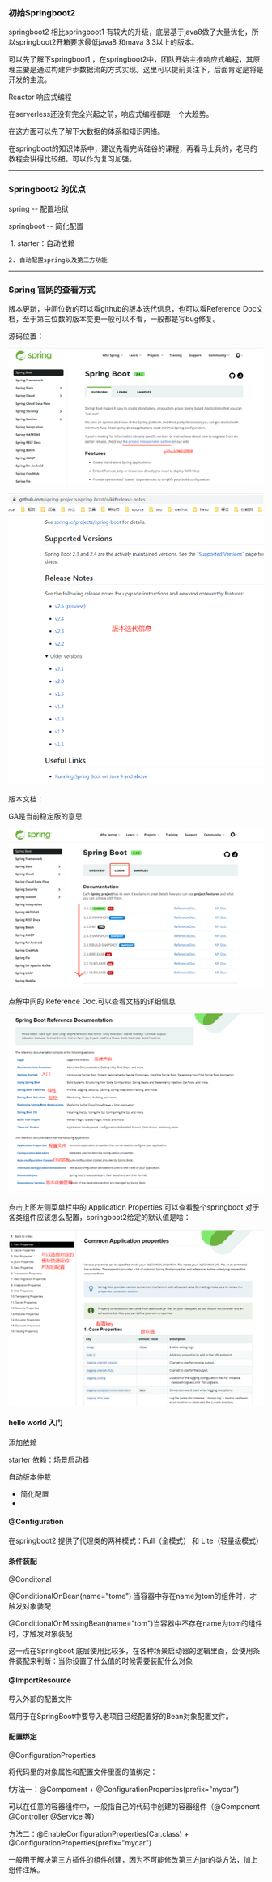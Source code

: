 ### 初始Springboot2

springboot2 相比springboot1 有较大的升级，底层基于java8做了大量优化，所以springboot2开箱要求最低java8 和mava 3.3以上的版本。

可以先了解下springboot1 ，在springboot2中，团队开始主推响应式编程，其原理主要是通过构建异步数据流的方式实现。这里可以提前关注下，后面肯定是将是开发的主流。

Reactor 响应式编程 

在serverless还没有完全兴起之前，响应式编程都是一个大趋势。

在这方面可以先了解下大数据的体系和知识网络。



在springboot的知识体系中，建议先看完尚硅谷的课程，再看马士兵的，老马的教程会讲得比较细。可以作为复习加强。

---

### Springboot2 的优点

spring -- 配置地狱

springboot -- 简化配置

​	1. starter：自动依赖

	2. 自动配置spring以及第三方功能

---

### Spring 官网的查看方式

版本更新，中间位数的可以看github的版本迭代信息，也可以看Reference Doc文档，至于第三位数的版本变更一般可以不看，一般都是写bug修复。

源码位置：

![image-20210128161006706](01-核心技术.assets/image-20210128161006706.png)

![image-20210128161037943](01-核心技术.assets/image-20210128161037943.png)

版本文档：

GA是当前稳定版的意思

![image-20210128161133910](01-核心技术.assets/image-20210128161133910.png)

点解中间的 Reference Doc.可以查看文档的详细信息

![image-20210128161423795](01-核心技术.assets/image-20210128161423795.png)

点击上图左侧菜单栏中的 Application Properties 可以查看整个springboot 对于各类组件应该怎么配置，springboot2给定的默认值是啥：

![image-20210128161653416](01-核心技术.assets/image-20210128161653416.png)



#### hello world 入门

添加依赖

starter 依赖：场景启动器

自动版本仲裁



* 简化配置
* 

#### @Configuration

在springboot2 提供了代理类的两种模式：Full（全模式） 和 Lite（轻量级模式）

#### 条件装配

@Conditonal

@ConditionalOnBean(name="tome\") 当容器中存在name为tom的组件时，才触发对象装配

@ConditionalOnMissingBean(name="tom")当容器中不存在name为tom的组件时，才触发对象装配

这一点在Springboot 底层使用比较多，在各种场景启动器的逻辑里面，会使用条件装配来判断：当你设置了什么值的时候需要装配什么对象

#### @ImportResource

导入外部的配置文件

常用于在SpringBoot中要导入老项目已经配置好的Bean对象配置文件。

#### 配置绑定

@ConfigurationProperties

将代码里的对象属性和配置文件里面的值绑定：

f方法一：@Compoment +  @ConfigurationProperties(prefix="mycar")

可以在任意的容器组件中，一般指自己的代码中创建的容器组件（@Component   @Controller  @Service 等）

方法二：@EnableConfigurationProperties(Car.class)  + @ConfigurationProperties(prefix="mycar")

一般用于解决第三方插件的组件创建，因为不可能修改第三方jar的类方法，加上组件注解。



